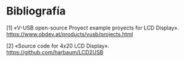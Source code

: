 
# Bibliografía

[1] «V-USB open-source Proyect example proyects for LCD Display».  https://www.obdev.at/products/vusb/projects.html

[2] «Source code for 4x20 LCD Display». https://github.com/harbaum/LCD2USB


